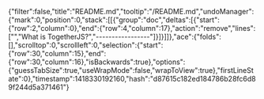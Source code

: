 {"filter":false,"title":"README.md","tooltip":"/README.md","undoManager":{"mark":0,"position":0,"stack":[[{"group":"doc","deltas":[{"start":{"row":2,"column":0},"end":{"row":4,"column":17},"action":"remove","lines":["","What is TogetherJS?","-----------------"]}]}]]},"ace":{"folds":[],"scrolltop":0,"scrollleft":0,"selection":{"start":{"row":30,"column":15},"end":{"row":30,"column":16},"isBackwards":true},"options":{"guessTabSize":true,"useWrapMode":false,"wrapToView":true},"firstLineState":0},"timestamp":1418330192160,"hash":"d87615c182ed184786b28fc6d89f244d5a371461"}